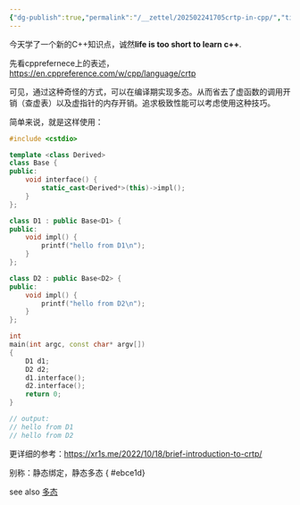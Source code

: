 ```yaml
---
{"dg-publish":true,"permalink":"/__zettel/202502241705crtp-in-cpp/","title":202502241705,"tags":["CRTP","cpp"],"created":"2025-02-24T17:05:06+08:00"}
---
```


今天学了一个新的C++知识点，诚然**life is too short to learn c++**.

先看cpprefernece上的表述，
https://en.cppreference.com/w/cpp/language/crtp

可见，通过这种奇怪的方式，可以在编译期实现多态。从而省去了虚函数的调用开销（查虚表）以及虚指针的内存开销。追求极致性能可以考虑使用这种技巧。

简单来说，就是这样使用：

```cpp
#include <cstdio>

template <class Derived>
class Base {
public:
    void interface() {
        static_cast<Derived*>(this)->impl();
    }
};

class D1 : public Base<D1> {
public:
    void impl() {
        printf("hello from D1\n");
    }
};

class D2 : public Base<D2> {
public:
    void impl() {
        printf("hello from D2\n");
    }
};

int
main(int argc, const char* argv[])
{
    D1 d1;
    D2 d2;
    d1.interface();
    d2.interface();
    return 0;
}

// output:
// hello from D1
// hello from D2
```

更详细的参考：https://xr1s.me/2022/10/18/brief-introduction-to-crtp/

别称：静态绑定，静态多态
{ #ebce1d}


see also [多态](../notes/cpp/多态.md)